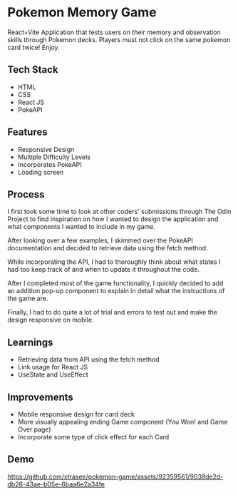 
# Pokemon Memory Game

React+Vite Application that tests users on their memory and observation skills through Pokemon decks. Players must not click on the same pokemon card twice! Enjoy.
## Tech Stack

- HTML
- CSS
- React JS
- PokeAPI

## Features

- Responsive Design
- Multiple Difficulty Levels 
- Incorporates PokeAPI
- Loading screen


## Process

I first took some time to look at other coders' submissions through The Odin Project to find inspiration on how I wanted to design the application and what components I wanted to include in my game. 

After looking over a few examples, I skimmed over the PokeAPI documentation and decided to retrieve data using the fetch method.

While incorporating the API, I had to thoroughly think about what states I had too keep track of and when to update it throughout the code.

After I completed most of the game functionality, I quickly decided to add an addition pop-up component to explain in detail what the instructions of the game are.

Finally, I had to do quite a lot of trial and errors to test out and make the design responsive on mobile.

## Learnings

- Retrieving data from API using the fetch method
- Link usage for React JS
- UseState and UseEffect

## Improvements

- Mobile responsive design for card deck
- More visually appealing ending Game component (You Won! and Game Over page)
- Incorporate some type of click effect for each Card

## Demo 

https://github.com/xtrasee/pokemon-game/assets/92359561/9038de2d-db26-43ae-b05e-6baa6e2a34fe

